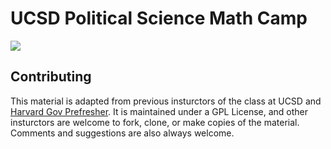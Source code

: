 # UCSD Political Science Math Camp
![](https://travis-ci.com/KengChiChang/MathCamp.svg?branch=master)



## Contributing

This material is adapted from previous insturctors of the class at UCSD and [Harvard Gov Prefresher](https://github.com/IQSS/prefresher). 
It is maintained under a GPL License, and other insturctors are welcome to fork, clone, or make copies of the material. 
Comments and suggestions are also always welcome. 

